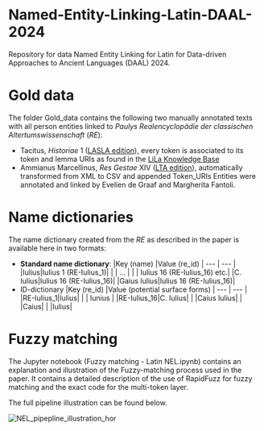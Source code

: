 # Named-Entity-Linking-Latin-DAAL-2024

Repository for data Named Entity Linking for Latin for Data-driven Approaches to Ancient Languages (DAAL) 2024.

# Gold data

The folder Gold_data contains the following two manually annotated texts with all person entities linked to _Paulys Realencyclopädie der classischen Altertumswissenschaft_ (_RE_):
- Tacitus, _Historiae_ 1 ([LASLA edition](https://www.lasla.uliege.be/cms/c_8570411/fr/lasla-textes-latins)), every token is associated to its token and lemma URIs as found in the [LiLa Knowledge Base](https://lila-erc.eu/query/)
- Ammianus Marcellinus, _Res Gestae_ XIV ([LTA edition](https://lta.bbaw.de/text/show/24819722_ammianus_marcellinus_res_gestae)), automatically transformed from XML to CSV and appended Token_URIs
Entities were annotated and linked by Evelien de Graaf and Margherita Fantoli.

# Name dictionaries
The name dictionary created from the _RE_ as described in the paper is available here in two formats:
- **Standard name dictionary**:
|Key (name) |Value (re_id) |
--- | --- |
|Iulius|Iulius 1 (RE-Iulius_1)|
| | ... |
| | Iulius 16 (RE-Iulius_16) etc.|
|C. Iulius|Iulius 16 (RE-Iulius_16)|
|Gaius Iulius|Iulius 16 (RE-Iulius_16)|
- ID-dictionary
|Key (re_id) |Value (potential surface forms) |
--- | --- |
|RE-Iulius_1|Iulius|
| | Iunius |
|RE-Iulius_16|C. Iulius|
| |Caius Iulius|
| |Caius|
| |Iulius|

# Fuzzy matching
The Jupyter notebook (Fuzzy matching - Latin NEL.ipynb) contains an explanation and illustration of the Fuzzy-matching process used in the paper. It contains a detailed description of the use of RapidFuzz for fuzzy matching and the exact code for the multi-token layer.

The full pipeline illustration can be found below.



![NEL_pipepline_illustration_hor](https://github.com/evelien-degraaf/Named-Entity-Linking-Latin-DAAL-2024/assets/127041405/4e18af09-0f96-4a4c-8004-23f173631839)
